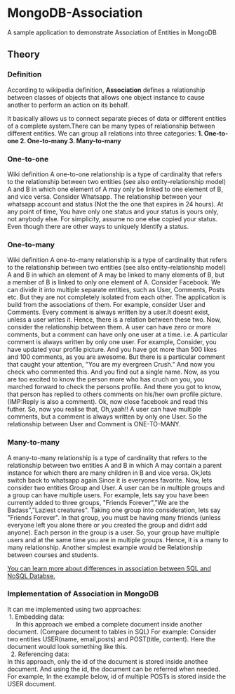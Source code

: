 # MongoDB-Association
A sample application to demonstrate Association of Entities in MongoDB

## Theory

### Definition
According to wikipedia definition,
**Association** defines a relationship between classes of objects that allows one object instance to cause another to perform an action on its behalf. 

It basically allows us to connect separate pieces of data or different entities of a complete system.There can be many types of relationship between different entities. We can group all relations into three categories:
**1. One-to-one
2. One-to-many
3. Many-to-many**

### One-to-one
Wiki definition
  A one-to-one relationship is a type of cardinality that refers to the relationship between two entities (see also entity–relationship model) A and B in which one element of A may only be linked to one element of B, and vice versa.
  Consider Whatsapp. The relationship between your whatsapp account and status (Not the the one that expires in 24 hours). At any point of time, You have only one status and your status is yours only, not anybody else. For simplicity, assume no one else copied your status. Even though there are other ways to uniquely Identify a status. 

### One-to-many
Wiki definition
  A one-to-many relationship is a type of cardinality that refers to the relationship between two entities (see also entity–relationship model) A and B in which an element of A may be linked to many elements of B, but a member of B is linked to only one element of A.
  Consider Facebook. We can divide it into multiple separate entities, such as User, Comments, Posts etc. But they are not completely isolated from each other. The application is build from the associations of them. 
  For example, consider User and Comments. Every comment is always written by a user.It doesnt exist, unless a user writes it. Hence, there is a relation between these two. Now, consider the relationship between them. A user can have zero or more comments, but a comment can have only one user at a time. i.e. A particular comment is always written by only one user. 
  For example, Consider, you have updated your profile picture. And you have got more than 500 likes and 100 comments, as you are awesome. But there is a particular comment that caught your attention, "You are my evergreen Crush." And now you check who commented this. And you find out a single name. Now, as you are too excited to know the person more who has cruch on you, you marched forward to check the persons profile. And there you got to know, that person has replied to others comments on his/her own profile picture.(IMP:Reply is also a comment). Ok, now close facebook and read this futher. 
  So, now you realise that, Oh,yaah!! A user can have multiple comments, but a comment is always written by only one User. So the relationship between User and Comment is ONE-TO-MANY.
  
  
  ### Many-to-many
   A many-to-many relationship is a type of cardinality that refers to the relationship between two entities A and B in which A may contain a parent instance for which there are many children in B and vice versa.
   Ok,lets switch back to whatsapp again.Since it is everyones favorite. Now, lets consider two entities Group and User. A user can be in multiple groups and a group can have multiple users. For example, lets say you have been currently added to three groups, "Friends Forever","We are the Badass","Laziest creatures". Taking one group into consideration, lets say "Friends Forever". In that group, you must be having many friends (unless everyone left you alone there or you created the group and didnt add anyone). Each person in the group is a user. So, your group have multiple users and at the same time you are in multiple groups. Hence, it is a many to many relationship.
   Another simplest example would be Relationship between courses and students.
   
 [You can learn more about differences in association between SQL and NoSQL Databse.](https://medium.com/@dis_is_patrick/mongodb-relations-26201385b919)
 
 ### Implementation of Association in MongoDB
  It can me implemented using two approaches:  
  1. Embedding data:  
      In this approach we embed a complete document inside another document. (Compare document to tables in SQL)
      For example: Consider two entities USER(name, email,posts) and POST(title, content).
      Here the document would look something like this.     
   2.  Referencing data:  
          In this approach, only the id of the document is stored inside anothee document. And using the id, the document can be referred when needed. For example, In the example below, id of multiple POSTs is stored inside the USER document.  
        

 
   
